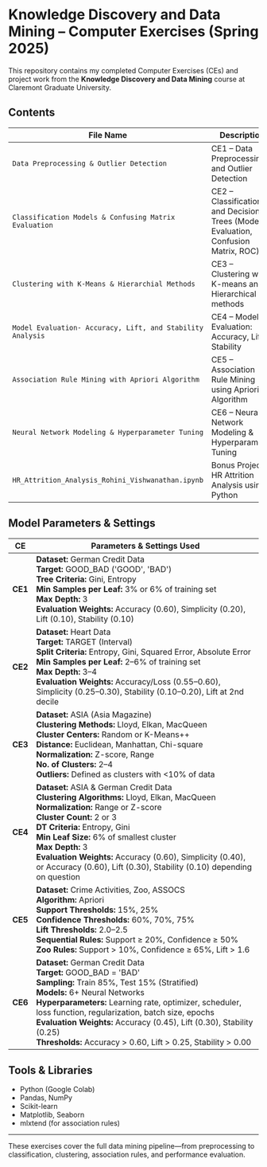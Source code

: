 # Knowledge Discovery and Data Mining – Computer Exercises (Spring 2025)

This repository contains my completed Computer Exercises (CEs) and project work from the **Knowledge Discovery and Data Mining** course at Claremont Graduate University.

## Contents

| File Name | Description |
|-----------|-------------|
| `Data Preprocessing & Outlier Detection` | CE1 – Data Preprocessing and Outlier Detection |
| `Classification Models & Confusing Matrix Evaluation` | CE2 – Classification and Decision Trees (Model Evaluation, Confusion Matrix, ROC) |
| `Clustering with K-Means & Hierarchial Methods` | CE3 – Clustering with K-means and Hierarchical methods |
| `Model Evaluation- Accuracy, Lift, and Stability Analysis` | CE4 – Model Evaluation: Accuracy, Lift, Stability |
| `Association Rule Mining with Apriori Algorithm` | CE5 – Association Rule Mining using Apriori Algorithm |
| `Neural Network Modeling & Hyperparameter Tuning` | CE6 – Neural Network Modeling & Hyperparameter Tuning |
| `HR_Attrition_Analysis_Rohini_Vishwanathan.ipynb` | Bonus Project – HR Attrition Analysis using Python |

##  Model Parameters & Settings

| CE | Parameters & Settings Used |
|----|----------------------------|
| **CE1** | **Dataset:** German Credit Data<br>**Target:** GOOD_BAD ('GOOD', 'BAD')<br>**Tree Criteria:** Gini, Entropy<br>**Min Samples per Leaf:** 3% or 6% of training set<br>**Max Depth:** 3<br>**Evaluation Weights:** Accuracy (0.60), Simplicity (0.20), Lift (0.10), Stability (0.10) |
| **CE2** | **Dataset:** Heart Data<br>**Target:** TARGET (Interval)<br>**Split Criteria:** Entropy, Gini, Squared Error, Absolute Error<br>**Min Samples per Leaf:** 2–6% of training set<br>**Max Depth:** 3–4<br>**Evaluation Weights:** Accuracy/Loss (0.55–0.60), Simplicity (0.25–0.30), Stability (0.10–0.20), Lift at 2nd decile |
| **CE3** | **Dataset:** ASIA (Asia Magazine)<br>**Clustering Methods:** Lloyd, Elkan, MacQueen<br>**Cluster Centers:** Random or K-Means++<br>**Distance:** Euclidean, Manhattan, Chi-square<br>**Normalization:** Z-score, Range<br>**No. of Clusters:** 2–4<br>**Outliers:** Defined as clusters with <10% of data |
| **CE4** | **Dataset:** ASIA & German Credit Data<br>**Clustering Algorithms:** Lloyd, Elkan, MacQueen<br>**Normalization:** Range or Z-score<br>**Cluster Count:** 2 or 3<br>**DT Criteria:** Entropy, Gini<br>**Min Leaf Size:** 6% of smallest cluster<br>**Max Depth:** 3<br>**Evaluation Weights:** Accuracy (0.60), Simplicity (0.40), or Accuracy (0.60), Lift (0.30), Stability (0.10) depending on question |
| **CE5** | **Dataset:** Crime Activities, Zoo, ASSOCS<br>**Algorithm:** Apriori<br>**Support Thresholds:** 15%, 25%<br>**Confidence Thresholds:** 60%, 70%, 75%<br>**Lift Thresholds:** 2.0–2.5<br>**Sequential Rules:** Support ≥ 20%, Confidence ≥ 50%<br>**Zoo Rules:** Support > 10%, Confidence ≥ 65%, Lift > 1.6 |
| **CE6** | **Dataset:** German Credit Data<br>**Target:** GOOD_BAD = 'BAD'<br>**Sampling:** Train 85%, Test 15% (Stratified)<br>**Models:** 6+ Neural Networks<br>**Hyperparameters:** Learning rate, optimizer, scheduler, loss function, regularization, batch size, epochs<br>**Evaluation Weights:** Accuracy (0.45), Lift (0.30), Stability (0.25)<br>**Thresholds:** Accuracy > 0.60, Lift > 0.25, Stability > 0.00 |


## Tools & Libraries
- Python (Google Colab)
- Pandas, NumPy
- Scikit-learn
- Matplotlib, Seaborn
- mlxtend (for association rules)

---

These exercises cover the full data mining pipeline—from preprocessing to classification, clustering, association rules, and performance evaluation.

